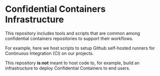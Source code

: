 # Confidential Containers Infrastructure

This repository includes tools and scripts that are common among confidential
containers repositories to support their workflows.

For example, here we host scripts to setup Github self-hosted runners for Continuous
Integration (CI) on our projects.

This repository **is not** meant to host code to, for example, build an infrastructure
to deploy Confidential Containers to end users.
